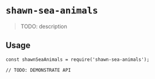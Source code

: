 # `shawn-sea-animals`

> TODO: description

## Usage

```
const shawnSeaAnimals = require('shawn-sea-animals');

// TODO: DEMONSTRATE API
```

